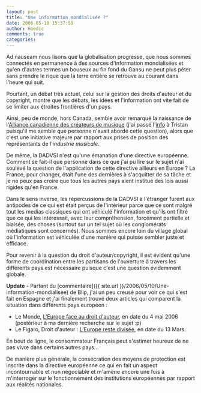 ```yaml
---
layout: post
title: "Une information mondialisée ?"
date: 2006-05-10 15:37:59
author: Hoedic
comments: true
categories: 
---
```



Ad nauseam nous lisons que la globalisation progresse, que nous sommes connectés en permanence à des sources d'information mondialisées et qu'en d'autres termes un bouseux au fin fond du Gansu ne peut plus péter sans prendre le rique que la terre entière se retrouve au courant dans l'heure qui suit.

Pourtant, un débat très actuel, celui sur la gestion des droits d'auteur et du copyright, montre que les débats, les idées et l'information ont vite fait de se limiter aux étroites frontières d'un pays.

Ainsi, peu de monde, hors Canada, semble avoir remarqué la naissance de l'[Alliance canadienne des créateurs de musique](http://www.musiccreators.ca/fr/) (j'ai passé l'[info](http://standblog.org/blog/2006/05/10/93114783-quand-les-artistes-se-demarquent-des-majors-du-disque) à Tristan puisqu'il me semble que personne n'avait abordé cette question), alors que c'est une initiative majeure par rapport aux prises de position des représentants de l'*industrie musicale*.

De même, la DADVSI n'est qu'une émanation d'une directive européenne. Comment se fait-il que personne dans ce que j'ai pu lire sur le sujet n'ai soulevé la question de l'application de cette directive ailleurs en Europe ? La France, pour changer, était l'une des dernières à s'acquitter de sa tâche et je ne peux pas croire que tous les autres pays aient institué des lois aussi rigides qu'en France. 

Dans le sens inverse, les répercussions de la DADVSI à l'étranger furent aux antipodes de ce qui est était perçus de l'intérieur parce que ce sont malgré tout les medias classiques qui ont véhiculé l'information et qu'ils ont filtré que ce qui les intéressait, avec leur compréhension, forcément partielle et biaisée, des choses (surtout sur un tel sujet où les conglomérats médiatiques sont concernés). Nous sommes encore loin du village global où l'information est véhiculée d'une manière qui puisse sembler juste et efficace.

Pour revenir à la question du droit d'auteur/copyright, il est évident qu'une forme de coordination entre les partisans de l'ouverture à travers les différents pays est nécessaire puisque c'est une question évidemment globale.

**Update** - Partant du [commentaire]({{ site.url }}/2006/05/10/Une-information-mondialisee) de Blip, j'ai un peu creusé pour voir ce qui s'est fait en Espagne et j'ai finalement trouvé deux articles qui comparent la situation dans différents pays européen :

-  Le Monde, [L'Europe face au droit d'auteur](http://www.lemonde.fr/web/article/0,1-0@2-651865,36-768237@51-767876,0.html), en date du 4 mai 2006 (postérieur à ma dernière recherche sur le sujet :p)
-  Le Figaro, Droit d'auteur : [L'Europe reste divisée](http://www.lefigaro.fr/medias/20060313.FIG000000321_droit_d_auteur_l_europe_reste_divisee.html), en date du 13 Mars.

En bout de ligne, le consommateur Français peut s'estimer heureux de ne pas vivre dans certains autres pays...

De manière plus générale, la consécration des moyens de protection est inscrite dans la directive européenne ce qui en fait un aspect incontournable et non négociable et m'amène encore une fois à m'interroger sur le fonctionnement des institutions européennes par rapport aux réalités nationales.